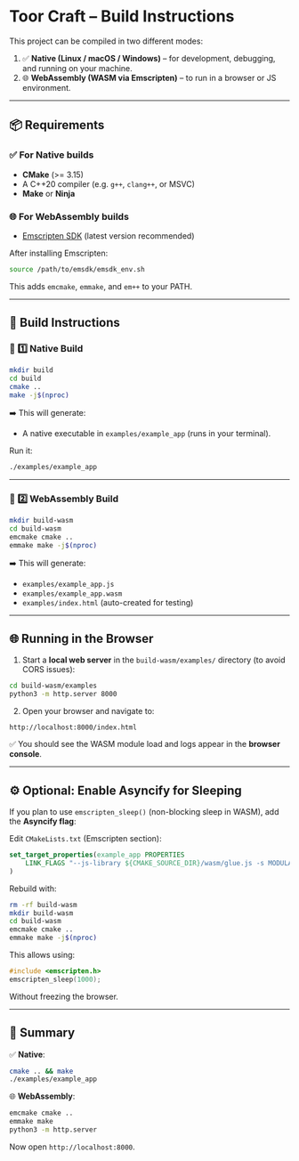 # Toor Craft – Build Instructions

This project can be compiled in two different modes:

1. ✅ **Native (Linux / macOS / Windows)** – for development, debugging, and running on your machine.
2. 🌐 **WebAssembly (WASM via Emscripten)** – to run in a browser or JS environment.

---

## 📦 **Requirements**

### ✅ **For Native builds**
- **CMake** (>= 3.15)
- A C++20 compiler (e.g. `g++`, `clang++`, or MSVC)
- **Make** or **Ninja**

### 🌐 **For WebAssembly builds**
- [Emscripten SDK](https://emscripten.org/docs/getting_started/downloads.html) (latest version recommended)

After installing Emscripten:
```bash
source /path/to/emsdk/emsdk_env.sh
```
This adds `emcmake`, `emmake`, and `em++` to your PATH.

---

## 🚀 **Build Instructions**

### 🔹 **1️⃣ Native Build**

```bash
mkdir build
cd build
cmake ..
make -j$(nproc)
```

➡️ This will generate:
- A native executable in `examples/example_app` (runs in your terminal).

Run it:
```bash
./examples/example_app
```

---

### 🔹 **2️⃣ WebAssembly Build**

```bash
mkdir build-wasm
cd build-wasm
emcmake cmake ..
emmake make -j$(nproc)
```

➡️ This will generate:
- `examples/example_app.js`
- `examples/example_app.wasm`
- `examples/index.html` (auto-created for testing)

---

## 🌐 **Running in the Browser**

1. Start a **local web server** in the `build-wasm/examples/` directory (to avoid CORS issues):

```bash
cd build-wasm/examples
python3 -m http.server 8000
```

2. Open your browser and navigate to:

```
http://localhost:8000/index.html
```

✅ You should see the WASM module load and logs appear in the **browser console**.

---

## ⚙️ **Optional: Enable Asyncify for Sleeping**

If you plan to use `emscripten_sleep()` (non-blocking sleep in WASM), add the **Asyncify flag**:

Edit `CMakeLists.txt` (Emscripten section):
```cmake
set_target_properties(example_app PROPERTIES
    LINK_FLAGS "--js-library ${CMAKE_SOURCE_DIR}/wasm/glue.js -s MODULARIZE=1 -s EXPORT_ES6=1 -s ENVIRONMENT=web -sEXPORTED_RUNTIME_METHODS=['callMain'] -s ASYNCIFY"
)
```

Rebuild with:
```bash
rm -rf build-wasm
mkdir build-wasm
cd build-wasm
emcmake cmake ..
emmake make -j$(nproc)
```

This allows using:
```cpp
#include <emscripten.h>
emscripten_sleep(1000);
```

Without freezing the browser.

---

## 📜 **Summary**

✅ **Native**:  
```bash
cmake .. && make
./examples/example_app
```

🌐 **WebAssembly**:  
```bash
emcmake cmake ..
emmake make
python3 -m http.server
```

Now open `http://localhost:8000`.